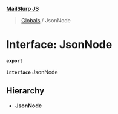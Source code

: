 **[MailSlurp JS](../README.md)**

> [Globals](../README.md) / JsonNode

# Interface: JsonNode

**`export`** 

**`interface`** JsonNode

## Hierarchy

* **JsonNode**
